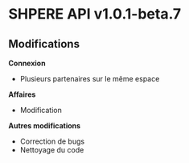 # SHPERE API v1.0.1-beta.7

## Modifications

**Connexion**

- Plusieurs partenaires sur le même espace

**Affaires**

- Modification

**Autres modifications**

- Correction de bugs
- Nettoyage du code
